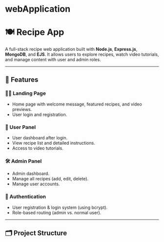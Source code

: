 # webApplication
# 🍽️ Recipe App

A full-stack recipe web application built with **Node.js**, **Express.js**, **MongoDB**, and **EJS**. It allows users to explore recipes, watch video tutorials, and manage content with user and admin roles.

---

## 🚀 Features

### 👨‍🍳 Landing Page
- Home page with welcome message, featured recipes, and video previews.
- User login and registration.

### 👤 User Panel
- User dashboard after login.
- View recipe list and detailed instructions.
- Access to video tutorials.

### 🛠️ Admin Panel
- Admin dashboard.
- Manage all recipes (add, edit, delete).
- Manage user accounts.

### 🔐 Authentication
- User registration & login system (using bcrypt).
- Role-based routing (admin vs. normal user).

---

## 🗂️ Project Structure

